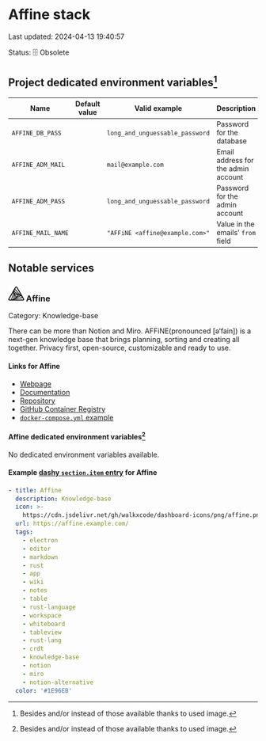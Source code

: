 # Affine stack

Last updated: 2024-04-13 19:40:57

Status: :file_cabinet: Obsolete

## Project dedicated environment variables[^1]

| Name | Default value | Valid example | Description |
| ---- | ------------- | ------------- | ----------- |
| `AFFINE_DB_PASS` |  | `long_and_unguessable_password` | Password for the database |
| `AFFINE_ADM_MAIL` |  | `mail@example.com` | Email address for the admin account |
| `AFFINE_ADM_PASS` |  | `long_and_unguessable_password` | Password for the admin account |
| `AFFINE_MAIL_NAME` |  | `"AFFiNE <affine@example.com>"` | Value in the emails' `from` field |

## Notable services

### <img alt="" src="affine.png" height="32px"> Affine

Category: Knowledge-base

There can be more than Notion and Miro. AFFiNE(pronounced [ə‘fain]) is a next-gen knowledge base that brings planning, sorting and creating all together. Privacy first, open-source, customizable and ready to use.

#### Links for Affine

* [Webpage](https://affine.pro/)
* [Documentation](https://docs.affine.pro/docs/)
* [Repository](https://github.com/toeverything/AFFiNE)
* [GitHub Container Registry](ghcr.io/toeverything/affine-graphql)
* [`docker-compose.yml` example](https://raw.githubusercontent.com/toeverything/AFFiNE/stable/.github/deployment/self-host/compose.yaml)

#### Affine dedicated environment variables[^1]

No dedicated environment variables available.

#### Example [dashy `section.item` entry](https://dashy.to/docs/configuring/#sectionitem) for Affine

```yaml
- title: Affine
  description: Knowledge-base
  icon: >-
    https://cdn.jsdelivr.net/gh/walkxcode/dashboard-icons/png/affine.png
  url: https://affine.example.com/
  tags:
    - electron
    - editor
    - markdown
    - rust
    - app
    - wiki
    - notes
    - table
    - rust-language
    - workspace
    - whiteboard
    - tableview
    - rust-lang
    - crdt
    - knowledge-base
    - notion
    - miro
    - notion-alternative
  color: '#1E96EB'
```

[^1]: Besides and/or instead of those available thanks to used image.
